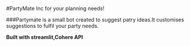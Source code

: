 #PartyMate Inc for your planning needs!




###Partymate is a small bot created to suggest patry ideas.It customises suggestions to fulfil your party needs.

**Built with streamlit,Cohere API**
